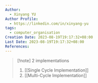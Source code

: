 ```yaml
---
Author:
  - Xinyang YU
Author Profile:
  - https://linkedin.com/in/xinyang-yu
tags:
  - computer_organisation
Creation Date: 2023-08-19T19:17:32+08:00
Last Date: 2023-08-19T19:17:32+08:00
References:
---
```

>[!note] 2 implementations
>1. [[Single Cycle Implementation]]
>2. [[Multi-Cycle Implementation]]